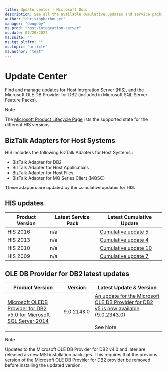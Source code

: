 ```yaml
---
title: Update center | Microsoft Docs
description: See all the available cumulative updates and service packs available for HIS and OLE DB Provider for DB2
author: "christopherhouser"
manager: "dougeby"
ms.prod: "host-integration-server"
ms.date: 07/20/2022
ms.suite: ""
ms.tgt_pltfrm: ""
ms.topic: "article"
ms.author: "test"
---
```


# Update Center

Find and manage updates for Host Integration Server (HIS), and the Microsoft OLE DB Provider for DB2 (included in Microsoft SQL Server Feature Packs).

> [!NOTE]
> The [Microsoft Product Lifecycle Page](https://support.microsoft.com/lifecycle/) lists the supported state for the different HIS versions.

## BizTalk Adapters for Host Systems

HIS includes the following BizTalk Adapters for Host Systems::

* BizTalk Adapter for DB2
* BizTalk Adapter for Host Applications
* BizTalk Adapter for Host Files
* BizTalk Adapter for MQ Series Client (MQSC)

These adapters are updated by the cumulative updates for HIS.

## HIS updates

| Product Version | Latest Service Pack | Latest Cumulative Update |
| --- | --- | --- |
| HIS 2016 | n/a | [Cumulative update 5](https://support.microsoft.com/topic/kb5012477-cumulative-update-package-5-for-host-integration-server-2016-25a3eb95-3027-448a-90b1-8193cf91b526) |
| HIS 2013 | n/a | [Cumulative update 4](https://support.microsoft.com/topic/cumulative-update-package-4-for-host-integration-server-2013-47b40546-1d7c-dad0-9a26-297669f4bdc2) |
|  HIS 2010 | n/a | [Cumulative update 10](https://support.microsoft.com/topic/cumulative-update-10-for-host-integration-server-2010-80589e2f-ced6-ed9b-d5e7-a9293ea08716) |
|  HIS 2009 | n/a | [Cumulative update 7](https://support.microsoft.com/topic/cumulative-update-7-for-host-integration-server-2009-9f6f993b-58d0-6b2f-a66e-614781409a41) |

## OLE DB Provider for DB2 latest updates

| Product Version | Version | Latest Update & Version |
| --- | --- | --- |
| [Microsoft OLEDB Provider for DB2 v5.0 for Microsoft SQL Server 2014](https://www.microsoft.com/download/details.aspx?id=42295) | 9.0.2148.0 |[An update for the Microsoft OLE DB Provider for DB2 v5 is now available](https://support.microsoft.com/topic/an-update-for-the-microsoft-ole-db-provider-for-db2-v5-is-now-available-44cab15c-a406-5716-5ba6-4c93a7fa23ab) (9.0.2343.0) <br/><br/>See Note |

> [!NOTE]
> Updates to the Microsoft OLE DB Provider for DB2 v4.0 and later are released as new MSI installation packages. This requires that the previous version of the Microsoft OLE DB Provider for DB2 provider be removed before installing the updated version.
